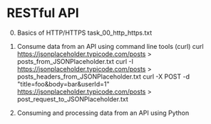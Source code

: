 # RESTful API

0. Basics of HTTP/HTTPS
task_00_http_https.txt

1. Consume data from an API using command line tools (curl)
curl https://jsonplaceholder.typicode.com/posts > posts_from_JSONPlaceholder.txt
curl -I https://jsonplaceholder.typicode.com/posts > posts_headers_from_JSONPlaceholder.txt
curl -X POST -d "title=foo&body=bar&userId=1" https://jsonplaceholder.typicode.com/posts > post_request_to_JSONPlaceholder.txt

2. Consuming and processing data from an API using Python



